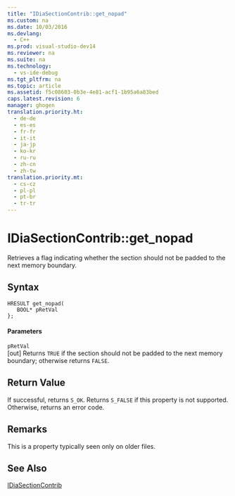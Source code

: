```yaml
---
title: "IDiaSectionContrib::get_nopad"
ms.custom: na
ms.date: 10/03/2016
ms.devlang: 
  - C++
ms.prod: visual-studio-dev14
ms.reviewer: na
ms.suite: na
ms.technology: 
  - vs-ide-debug
ms.tgt_pltfrm: na
ms.topic: article
ms.assetid: f5c08603-0b3e-4e81-acf1-1b95a6a83bed
caps.latest.revision: 6
manager: ghogen
translation.priority.ht: 
  - de-de
  - es-es
  - fr-fr
  - it-it
  - ja-jp
  - ko-kr
  - ru-ru
  - zh-cn
  - zh-tw
translation.priority.mt: 
  - cs-cz
  - pl-pl
  - pt-br
  - tr-tr
---
```

# IDiaSectionContrib::get_nopad
Retrieves a flag indicating whether the section should not be padded to the next memory boundary.  
  
## Syntax  
  
```cpp#  
HRESULT get_nopad(  
   BOOL* pRetVal  
};  
```  
  
#### Parameters  
 `pRetVal`  
 [out] Returns `TRUE` if the section should not be padded to the next memory boundary; otherwise returns `FALSE`.  
  
## Return Value  
 If successful, returns `S_OK`. Returns `S_FALSE` if this property is not supported. Otherwise, returns an error code.  
  
## Remarks  
 This is a property typically seen only on older files.  
  
## See Also  
 [IDiaSectionContrib](../VS_debugger/IDiaSectionContrib.md)